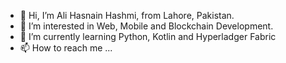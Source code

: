 - 👋 Hi, I’m Ali Hasnain Hashmi, from Lahore, Pakistan.
- 👀 I’m interested in Web, Mobile and Blockchain Development. 
- 🌱 I’m currently learning Python, Kotlin and Hyperladger Fabric
- 📫 How to reach me ...

<!---
ahhpak/ahhpak is a ✨ special ✨ repository because its `README.md` (this file) appears on your GitHub profile.
You can click the Preview link to take a look at your changes.
--->
